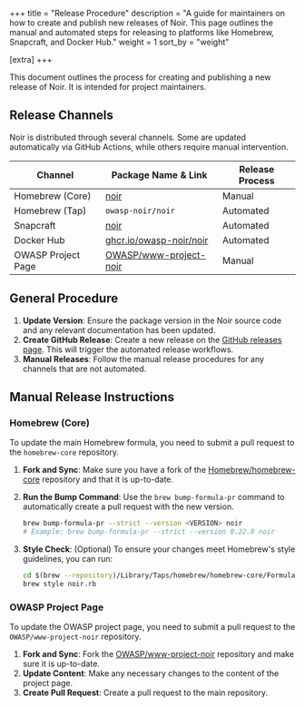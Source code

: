 +++
title = "Release Procedure"
description = "A guide for maintainers on how to create and publish new releases of Noir. This page outlines the manual and automated steps for releasing to platforms like Homebrew, Snapcraft, and Docker Hub."
weight = 1
sort_by = "weight"

[extra]
+++

This document outlines the process for creating and publishing a new release of Noir. It is intended for project maintainers.

## Release Channels

Noir is distributed through several channels. Some are updated automatically via GitHub Actions, while others require manual intervention.

| Channel | Package Name & Link | Release Process |
|---|---|---|
| Homebrew (Core) | [noir](https://formulae.brew.sh/formula/noir) | Manual |
| Homebrew (Tap) | `owasp-noir/noir` | Automated |
| Snapcraft | [noir](https://snapcraft.io/noir) | Automated |
| Docker Hub | [ghcr.io/owasp-noir/noir](https://github.com/owasp-noir/noir/pkgs/container/noir) | Automated |
| OWASP Project Page | [OWASP/www-project-noir](https://github.com/OWASP/www-project-noir) | Manual |

## General Procedure

1.  **Update Version**: Ensure the package version in the Noir source code and any relevant documentation has been updated.
2.  **Create GitHub Release**: Create a new release on the [GitHub releases page](https://github.com/owasp-noir/noir/releases). This will trigger the automated release workflows.
3.  **Manual Releases**: Follow the manual release procedures for any channels that are not automated.

## Manual Release Instructions

### Homebrew (Core)

To update the main Homebrew formula, you need to submit a pull request to the `homebrew-core` repository.

1.  **Fork and Sync**: Make sure you have a fork of the [Homebrew/homebrew-core](https://github.com/Homebrew/homebrew-core) repository and that it is up-to-date.
2.  **Run the Bump Command**: Use the `brew bump-formula-pr` command to automatically create a pull request with the new version.

    ```bash
    brew bump-formula-pr --strict --version <VERSION> noir
    # Example: brew bump-formula-pr --strict --version 0.22.0 noir
    ```

3.  **Style Check**: (Optional) To ensure your changes meet Homebrew's style guidelines, you can run:

    ```bash
    cd $(brew --repository)/Library/Taps/homebrew/homebrew-core/Formula
    brew style noir.rb
    ```

### OWASP Project Page

To update the OWASP project page, you need to submit a pull request to the `OWASP/www-project-noir` repository.

1.  **Fork and Sync**: Fork the [OWASP/www-project-noir](https://github.com/OWASP/www-project-noir) repository and make sure it is up-to-date.
2.  **Update Content**: Make any necessary changes to the content of the project page.
3.  **Create Pull Request**: Create a pull request to the main repository.
